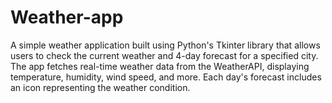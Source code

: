 # Weather-app

A simple weather application built using Python's Tkinter library that allows users to check the current weather and 4-day forecast for a specified city. The app fetches real-time weather data from the WeatherAPI, displaying temperature, humidity, wind speed, and more. Each day's forecast includes an icon representing the weather condition.
